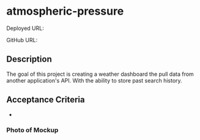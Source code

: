 # atmospheric-pressure

Deployed URL: 

GitHub URL: 

## Description

The goal of this project is creating a weather dashboard the pull data from another application's API. With the ability to  store past search history. 

## Acceptance Criteria

- 
### Photo of Mockup


